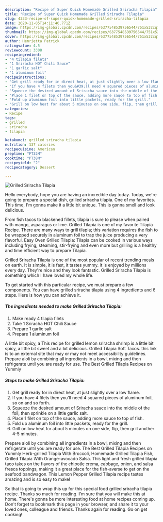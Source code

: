 ```yaml
---
description: "Recipe of Super Quick Homemade Grilled Sriracha Tilapia"
title: "Recipe of Super Quick Homemade Grilled Sriracha Tilapia"
slug: 4333-recipe-of-super-quick-homemade-grilled-sriracha-tilapia
date: 2020-11-05T14:11:40.771Z
image: https://img-global.cpcdn.com/recipes/6377548539756544/751x532cq70/grilled-sriracha-tilapia-recipe-main-photo.jpg
thumbnail: https://img-global.cpcdn.com/recipes/6377548539756544/751x532cq70/grilled-sriracha-tilapia-recipe-main-photo.jpg
cover: https://img-global.cpcdn.com/recipes/6377548539756544/751x532cq70/grilled-sriracha-tilapia-recipe-main-photo.jpg
author: Henrietta Patrick
ratingvalue: 4.5
reviewcount: 3308
recipeingredient:
- "4 tilapia filets"
- "1 Sriracha HOT Chili Sauce"
- "1 garlic salt"
- "1 aluminum foil"
recipeinstructions:
- "Get grill ready for in direct heat, at just slightly over a low flame."
- "If you have 4 filets then you&#39;ll need 4 squared pieces of aluminum foil, so on and so forth."
- "Squeeze the desired amount of Sriracha sauce into the middle of the foil, then sprinkle on a little garlic salt."
- "Place 1 filet on top of the sauce, adding more sauce to top of fish."
- "Fold up aluminum foil into little packets, ready for the grill."
- "Grill on low heat for about 5 minutes on one side, flip, then grill another 4-5 minutes."
categories:
- Recipe
tags:
- grilled
- sriracha
- tilapia

katakunci: grilled sriracha tilapia 
nutrition: 137 calories
recipecuisine: American
preptime: "PT32M"
cooktime: "PT38M"
recipeyield: "2"
recipecategory: Dessert

---
```



![Grilled Sriracha Tilapia](https://img-global.cpcdn.com/recipes/6377548539756544/751x532cq70/grilled-sriracha-tilapia-recipe-main-photo.jpg)

Hello everybody, hope you are having an incredible day today. Today, we're going to prepare a special dish, grilled sriracha tilapia. One of my favorites. This time, I'm gonna make it a little bit unique. This is gonna smell and look delicious.

From fish tacos to blackened fillets, tilapia is sure to please when paired with mango, asparagus or lime. Grilled Tilapia is one of my favorite Tilapia Recipe. There are many ways to grill tilapia; this variation requires the fish to be wrapped securely in aluminum foil to trap the juice producing a very flavorful. Easy Oven Grilled Tilapia: Tilapia can be cooked in various ways including frying, steaming, stir-frying and even more but grilling is a healthy and time efficient way to prepare Tilapia.

Grilled Sriracha Tilapia is one of the most popular of recent trending meals on earth. It is simple, it is fast, it tastes yummy. It is enjoyed by millions every day. They're nice and they look fantastic. Grilled Sriracha Tilapia is something which I have loved my whole life.


To get started with this particular recipe, we must prepare a few components. You can have grilled sriracha tilapia using 4 ingredients and 6 steps. Here is how you can achieve it.

<!--inarticleads1-->

##### The ingredients needed to make Grilled Sriracha Tilapia:

1. Make ready 4 tilapia filets
1. Take 1 Sriracha HOT Chili Sauce
1. Prepare 1 garlic salt
1. Prepare 1 aluminum foil


A little bit spicy, a This recipe for grilled lemon sriracha shrimp is a little bit spicy, a little bit sweet and a lot delicious. Grilled Tilapia Soft Tacos. this link is to an external site that may or may not meet accessibility guidelines. Prepare aioli by combining all ingredients in a bowl, mixing and then refrigerate until you are ready for use. The Best Grilled Tilapia Recipes on Yummly 

<!--inarticleads2-->

##### Steps to make Grilled Sriracha Tilapia:

1. Get grill ready for in direct heat, at just slightly over a low flame.
1. If you have 4 filets then you&#39;ll need 4 squared pieces of aluminum foil, so on and so forth.
1. Squeeze the desired amount of Sriracha sauce into the middle of the foil, then sprinkle on a little garlic salt.
1. Place 1 filet on top of the sauce, adding more sauce to top of fish.
1. Fold up aluminum foil into little packets, ready for the grill.
1. Grill on low heat for about 5 minutes on one side, flip, then grill another 4-5 minutes.


Prepare aioli by combining all ingredients in a bowl, mixing and then refrigerate until you are ready for use. The Best Grilled Tilapia Recipes on Yummly Herb-grilled Tilapia With Broccoli, Homemade Grilled Tilapia Fish, Grilled Tilapia With Orange-avocado Salsa. This light and fresh grilled tilapia taco takes on the flavors of the chipotle crema, cabbage, onion, and salsa fresca toppings, making it a great place for the fish-averse to get on the seafood bandwagon. This Lemon Pepper Grilled Tilapia recipe tastes amazing and is so easy to make! 

So that is going to wrap this up for this special food grilled sriracha tilapia recipe. Thanks so much for reading. I'm sure that you will make this at home. There's gonna be more interesting food at home recipes coming up. Don't forget to bookmark this page in your browser, and share it to your loved ones, colleague and friends. Thanks again for reading. Go on get cooking!
